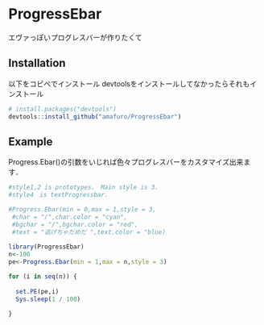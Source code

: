 
# ProgressEbar

エヴァっぽいプログレスバーが作りたくて

## Installation

以下をコピペでインストール
devtoolsをインストールしてなかったらそれもインストール

``` r
# install.packages("devtools")
devtools::install_github("amafuro/ProgressEbar")
```

## Example

Progress.Ebar()の引数をいじれば色々プログレスバーをカスタマイズ出来ます．

``` r
#style1,2 is prototypes.　Main style is 3.
#style4　is textProgressbar.

#Progress.Ebar(min = 0,max = 1,style = 3,
 #char = "/",char.color = "cyan",
 #bgchar = "/",bgchar.color = "red",
 #text = "逃げちゃだめだ ",text.color = "blue)
 
library(ProgressEbar)
n<-100
pe<-Progress.Ebar(min = 1,max = n,style = 3)

for (i in seq(n)) {
  
  set.PE(pe,i)
  Sys.sleep(1 / 100)
  
}
```

